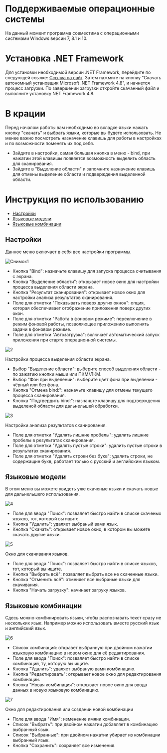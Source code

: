 # Поддерживаемые операционные системы
На данный момент программа совместима с операционными системами Windows версии 7, 8.1 и 10.

# Установка .NET Framework
Для установки необходимой версии .NET Framework, перейдите по следующей ссылке: [Ссылка на сайт](https://support.microsoft.com/ru-ru/topic/microsoft-net-framework-4-8-автономный-установщик-для-windows-9d23f658-3b97-68ab-d013-aa3c3e7495e0). Затем нажмите на кнопку "Скачать автономный установщик Microsoft .NET Framework 4.8", и начнется процесс загрузки. По завершении загрузки откройте скачанный файл и выполните установку NET Framework 4.8.

# В крации
Перед началом работы вам необходимо во вкладке языки нажать кнопку "скачать" и выбрать языки, которые вы будете использовать.
Не менее важно посмотреть назначение клавишь для работы в настройках и по возможности поменять их под себя. 
- Зайдите в настройки, самая большая кнопка в меню - bind, при нажатии этой клавишы появяется возможность выделить область для сканирования. 
- Зайдите в "Выделение области" и запомните назначение клавишь для отмены выделение области и подверждения выделенной области.

# Инструкция по использованию
- [Настройки](#настройки)
- [Языковые модели](#языковые-модели)
- [Языковые комбинации](#языковые-комбинации)

## Настройки
Данное меню включает в себя все настройки программы.

![Снимок1](https://github.com/Nerx2008/SceenshotTextRecognizer/assets/102707294/9d3e01fa-32c3-49da-bc96-a5b3f668c52f)
- Кнопка "Bind": назначьте клавишу для запуска процесса считывания с экрана.
- Кнопка "Выделение области": открывает новое окно для настройки процесса выделения области экрана.
- Кнопка "Результат сканирования": открывает новое окно для настройки анализа результатов сканирования.
- Поле для отметки "Показывать поверх других окнон": опция, которая обеспечивает отображение приложения поверх других окон.
- Поле для отметки "Работа в фоновом режиме": переключение в режим фоновой работы, позволяющее приложению выполнять задачи в фоновом режиме.
- Поле для отметки "Автозагрузка": включает автоматический запуск приложения при старте операционной системы.
  
![2](https://github.com/Nerx2008/SceenshotTextRecognizer/assets/102707294/1d041415-5cdc-4f6a-b886-ad5931a242b9)

Настройки процесса выделения области экрана.
- Выбор "Выделение области": выберите способ выделения области - по зажатию кнопки мыши или ПКМ/ЛКМ.
- Выбор "Фон при выделении": выберите цвет фона при выделении - чёрный или без фона.
- Кнопка "Отмена bind:": назначьте клавишу для отмены текущего процесса сканирования.
- Кнопка "Подтвердить bind:": назначьте клавишу для подтверждения выделеной области для дальнельшей обработки.

![3](https://github.com/Nerx2008/SceenshotTextRecognizer/assets/102707294/6346d879-4de7-4e43-b6ca-0ea82c3ac067)

Настройки анализа результатов сканирования.
- Поле для отметки "Удалять лишние пробелы": удалить лишние пробелы в результатах сканирования.
- Поле для отметки "Удалять пустые строки": удалить пустые строки в результатах сканирования.
- Поле для отметки "Удалять строки без букв": удалить строки, не содержащие букв, работает только с русский и английским языком.

## Языковые модели
В этом меню вы можете увидеть уже скаченые языки и скачать новые для дальнельшего использования.

![4](https://github.com/Nerx2008/SceenshotTextRecognizer/assets/102707294/4847136f-1466-49d4-bb15-eb7b36ff0c5e)
- Поле для ввода "Поиск": позваляет быстро найти в списке скаченых языков, тот, который вы ищите.
- Кнопка "Удалить": удаляет выбраный вами язык.
- Кнопка "Скачать": открывает новое окно, в котором вы можете скачать другие языки.

![5](https://github.com/Nerx2008/SceenshotTextRecognizer/assets/102707294/01670ed2-a40b-4f93-8b84-5ff0ea63d6fe)

Окно для скачивания языков.
- Поле для ввода "Поиск": позваляет быстро найти в списке языков, тот, который вы ищите.
- Кнопка "Выбрать всё": позваляет выбрать все не скаченные языки.
- Кнопка "Отменить всё": отменяет все выбраные языки для скачивания.
- Кнопка "Начать загрузку": начинает загруку языков.
    
## Языковые комбинации
Сдесь можно комбинировать языки, чтобы распознавать текст сразу не нескольких язык. Например можно использовать вместе русский язык и английский язык.

![6](https://github.com/Nerx2008/SceenshotTextRecognizer/assets/102707294/cc6eafa4-be59-4ec4-8f9c-f1d584b668ff)
- Список комбинаций: откравет выбранную при двойном нажатии языковую комбинацию в новом окне для её редактирования.
- Поле для ввода "Поиск": позваляет быстро найти в списке комбинаций, ту, которую вы ищите.
- Кнопка "Удалить": удаляет выбраную вами комбинацию.
- Кнопка "Редактировать": открывает новое окно для редактирования комбинации.
- Кнопка "Новая комбинация": открывает новое окно для ввода данных в новую языковую комбинацию.

![7](https://github.com/Nerx2008/SceenshotTextRecognizer/assets/102707294/efe25d2f-de7d-4510-94ae-9914db2cb61a)

Окно для редактирования или создании новой комбинации
- Поле для ввода "Имя": изменение имяни комбинации.
- Список "Выбрать": при двойном нажатии добавляет в комбинацию выбранный язык.
- Список "Выбранные": при двойном нажатии убирает из комбинации выбранный язык.
- Кнопка "Сохранить": сохраняет все изменения.
